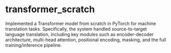 # transformer_scratch
Implemented a Transformer model from scratch in PyTorch for machine translation tasks. Specifically, the system handled source-to-target language translation, including key modules such as encoder-decoder architecture, multi-head attention, positional encoding, masking, and the full training/inference pipeline.
